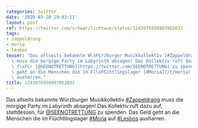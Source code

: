 ```yaml
---
categories: twitter
date: '2020-03-28 19:03:11'
layout: post
ref: https://twitter.com/schwarzlichtwue/status/1243976950907052032
tags:
- zappeldrang
- moria
- lesbos
teaser: "Das allseits bekannte W\xFCrzburger Musikkollektiv [#Zappeldrang](/t/zappeldrang)\
  \ muss die morgige Party im Labyrinth absagen! Das Kollektiv ruft dazu auf, stattdessen,\
  \ f\xFCr [@SEENOTRETTUNG](https://twitter.com/SEENOTRETTUNG) zu spenden. Das Geld\
  \ geht an die Menschen die im Fl\xFCchtlingslager [#Moria](/t/moria) auf [#Lesbos](/t/lesbos)\
  \ ausharren."
title: 1243976950907052032
---
```

Das allseits bekannte Würzburger Musikkollektiv [#Zappeldrang](/t/zappeldrang) muss die morgige Party im Labyrinth absagen! Das Kollektiv ruft dazu auf, stattdessen, für [@SEENOTRETTUNG](https://twitter.com/SEENOTRETTUNG) zu spenden. Das Geld geht an die Menschen die im Flüchtlingslager [#Moria](/t/moria) auf [#Lesbos](/t/lesbos) ausharren.